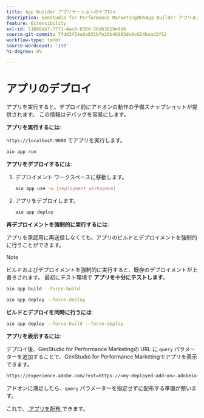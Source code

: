 ```yaml
---
title: App Builder アプリケーションのデプロイ
description: GenStudio for Performance Marketing用のApp Builder アプリまたはアドオンをデプロイします。
feature: Extensibility
exl-id: 51888ab7-7772-4ac8-838d-26db3019e9b0
source-git-commit: 7fdd3f54a0a031bfe26b48983de9cd24baad2f62
workflow-type: tm+mt
source-wordcount: '150'
ht-degree: 0%

---
```


# アプリのデプロイ

アプリを実行すると、デプロイ前にアドオンの動作の予備スナップショットが提供されます。 この情報はデバッグを容易にします。

**アプリを実行するには**:

`https://localhost:9080` でアプリを実行します。

```bash
aio app run
```

**アプリをデプロイするには**:

1. デプロイメント ワークスペースに移動します。

   ```bash
   aio app use -w [deployment_workspace]
   ```

2. アプリをデプロイします。

   ```bash
   aio app deploy
   ```

**再デプロイメントを強制的に実行するには**:

アプリを承認用に再送信しなくても、アプリのビルドとデプロイメントを強制的に行うことができます。

>[!NOTE]
>
>ビルドおよびデプロイメントを強制的に実行すると、既存のデプロイメントが上書きされます。 最初にテスト環境で **アプリを十分にテストします**。

```bash
aio app build --force-build
```

```bash
aio app deploy --force-deploy
```

**ビルドとデプロイを同時に行うには**:

```bash
aio app deploy --force-build --force-deploy
```

**アプリを表示するには**:

デプロイ後、GenStudio for Performance Marketingの URL に `query` パラメーターを追加することで、GenStudio for Performance Marketingでアプリを表示できます。

```txt
https://experience.adobe.com/?ext=https://<my-deployed-add-on>.adobeio-static.net/index.html#/@<ims-org>/genstudio/create
```

アドオンに満足したら、`query` パラメーターを指定せずに配布する準備が整います。

これで、[ アプリを配布 ](distribute-app.md) できます。

